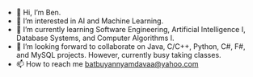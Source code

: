 - 👋 Hi, I’m Ben.
- 👀 I’m interested in AI and Machine Learning.
- 🌱 I’m currently learning Software Engineering, Artificial Intelligence I, Database Systems, and Computer Algorithms I.
- 💞️ I’m looking forward to collaborate on Java, C/C++, Python, C#, F#, and MySQL projects. However, currently busy taking classes.
- 📫 How to reach me batbuyannyamdavaa@yahoo.com

<!---
babu2110/babu2110 is a ✨ special ✨ repository because its `README.md` (this file) appears on your GitHub profile.
You can click the Preview link to take a look at your changes.
--->
